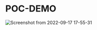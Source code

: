 # POC-DEMO
![Screenshot from 2022-09-17 17-55-31](https://user-images.githubusercontent.com/90817505/194798829-f32f4de7-7ae6-4e95-b604-d9be71b5cd1f.png)
